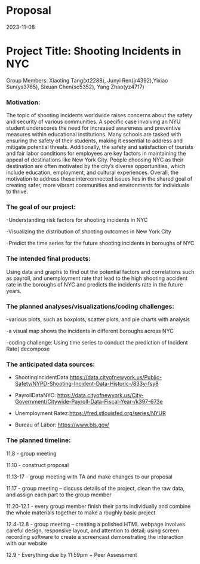 Proposal
================
2023-11-08

# Project Title: Shooting Incidents in NYC

Group Members: Xiaoting Tang(xt2288), Junyi Ren(jr4392),Yixiao
Sun(ys3765), Sixuan Chen(sc5352), Yang Zhao(yz4717)

### Motivation:

The topic of shooting incidents worldwide raises concerns about the
safety and security of various communities. A specific case involving an
NYU student underscores the need for increased awareness and preventive
measures within educational institutions. Many schools are tasked with
ensuring the safety of their students, making it essential to address
and mitigate potential threats. Additionally, the safety and
satisfaction of tourists and fair labor conditions for employees are key
factors in maintaining the appeal of destinations like New York City.
People choosing NYC as their destination are often motivated by the
city’s diverse opportunities, which include education, employment, and
cultural experiences. Overall, the motivation to address these
interconnected issues lies in the shared goal of creating safer, more
vibrant communities and environments for individuals to thrive.

### The goal of our project:

-Understanding risk factors for shooting incidents in NYC

-Visualizing the distribution of shooting outcomes in New York City

-Predict the time series for the future shooting incidents in boroughs
of NYC

### The intended final products:

Using data and graphs to find out the potential factors and correlations
such as payroll, and unemployment rate that lead to the high shooting
accident rate in the boroughs of NYC and predicts the incidents rate in
the future years.

### The planned analyses/visualizations/coding challenges:

-various plots, such as boxplots, scatter plots, and pie charts with
analysis

-a visual map shows the incidents in different boroughs across NYC

-coding challenge: Using time series to conduct the prediction of
Incident Rate( decompose

### The anticipated data sources:

- ShootingIncidentData:<https://data.cityofnewyork.us/Public-Safety/NYPD-Shooting-Incident-Data-Historic-/833y-fsy8>

- PayrollDataNYC:
  <https://data.cityofnewyork.us/City-Government/Citywide-Payroll-Data-Fiscal-Year-/k397-673e>

- Unemployment Ratez:<https://fred.stlouisfed.org/series/NYUR>

- Bureau of Labor: <https://www.bls.gov/>

### The planned timeline:

11.8 - group meeting

11.10 - construct proposal

11.13-17 - group meeting with TA and make changes to our proposal

11.17 - group meeting – discuss details of the project, clean the raw
data, and assign each part to the group member

11.20-12.1 - every group member finish their parts individually and
combine the whole materials together to make a roughly basic project

12.4-12.8 - group meeting – creating a polished HTML webpage involves
careful design, responsive layout, and attention to detail; using screen
recording software to create a screencast demonstrating the interaction
with our website

12.9 - Everything due by 11:59pm + Peer Assessment
